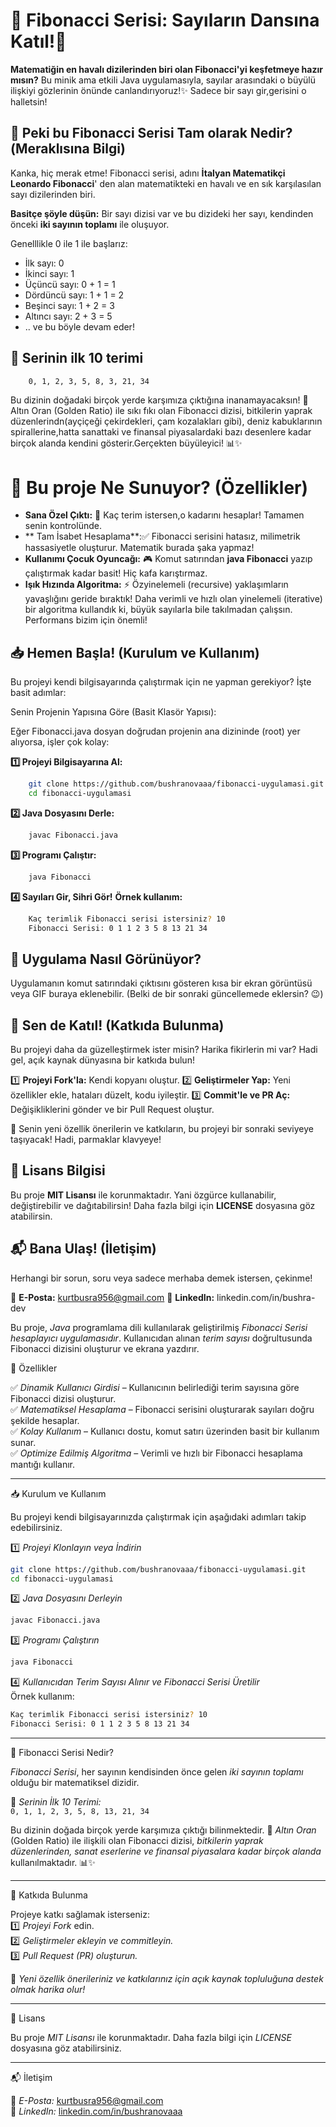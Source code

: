 # 🌟  Fibonacci Serisi: Sayıların Dansına Katıl!🚀
**Matematiğin en havalı dizilerinden biri olan Fibonacci'yi keşfetmeye hazır mısın?** Bu minik ama etkili Java uygulamasıyla, sayılar arasındaki o büyülü ilişkiyi gözlerinin önünde canlandırıyoruz!✨ Sadece bir sayı gir,gerisini o halletsin!

## 🧠 Peki bu Fibonacci Serisi Tam olarak Nedir?(Meraklısına Bilgi)
Kanka, hiç merak etme! Fibonacci serisi, adını **İtalyan Matematikçi Leonardo Fibonacci**' den alan matematikteki en havalı ve en sık karşılasılan sayı dizilerinden biri.

**Basitçe şöyle düşün:** Bir sayı dizisi var ve bu dizideki her sayı, kendinden önceki **iki sayının toplamı** ile oluşuyor.

Genelllikle 0 ile 1 ile başlarız:
- İlk sayı: 0
- İkinci sayı: 1
- Üçüncü sayı: 0 + 1 = 1
- Dördüncü sayı: 1 + 1 = 2
- Beşinci sayı: 1 + 2 = 3
- Altıncı sayı: 2 + 3 = 5
- .. ve bu böyle devam eder!

## 📌 Serinin ilk 10 terimi
```bash
    0, 1, 2, 3, 5, 8, 3, 21, 34
```

Bu dizinin doğadaki birçok yerde karşımıza çıktığına inanamayacaksın! 🌿 Altın Oran (Golden Ratio) ile sıkı fıkı olan Fibonacci dizisi, bitkilerin yaprak düzenlerindn(ayçiçeği çekirdekleri, çam kozalakları gibi), deniz kabuklarının spirallerine,hatta sanattaki ve finansal piyasalardaki bazı desenlere kadar birçok alanda kendini gösterir.Gerçekten büyüleyici! 📊✨

# 📌 Bu proje Ne Sunuyor? (Özellikler)
- **Sana Özel Çıktı:**  🔢  Kaç terim istersen,o kadarını hesaplar! Tamamen senin kontrolünde.
- ** Tam İsabet Hesaplama**:✅ Fibonacci serisini hatasız, milimetrik hassasiyetle oluşturur. Matematik burada şaka yapmaz!
- **Kullanımı Çocuk Oyuncağı:** 🎮 Komut satırından **java Fibonacci** yazıp çalıştırmak kadar basit! Hiç kafa karıştırmaz.
- **Işık Hızında Algoritma:** ⚡️ Özyinelemeli (recursive) yaklaşımların yavaşlığını geride bıraktık! Daha verimli ve hızlı olan yinelemeli (iterative) bir algoritma kullandık ki, büyük sayılarla bile takılmadan çalışsın. Performans bizim için önemli!

## 📥 Hemen Başla! (Kurulum ve Kullanım)
Bu projeyi kendi bilgisayarında çalıştırmak için ne yapman gerekiyor? İşte basit adımlar:

Senin Projenin Yapısına Göre (Basit Klasör Yapısı):

Eğer Fibonacci.java dosyan doğrudan projenin ana dizininde (root) yer alıyorsa, işler çok kolay:

**1️⃣ Projeyi Bilgisayarına Al:**
```bash
    git clone https://github.com/bushranovaaa/fibonacci-uygulamasi.git
    cd fibonacci-uygulamasi
```
**2️⃣ Java Dosyasını Derle:**
```bash
    javac Fibonacci.java
```
**3️⃣ Programı Çalıştır:**
```bash
    java Fibonacci
```
**4️⃣ Sayıları Gir, Sihri Gör!**
**Örnek kullanım:**
```bash
    Kaç terimlik Fibonacci serisi istersiniz? 10
    Fibonacci Serisi: 0 1 1 2 3 5 8 13 21 34
```
## 📸 Uygulama Nasıl Görünüyor?

Uygulamanın komut satırındaki çıktısını gösteren kısa bir ekran görüntüsü veya GIF buraya eklenebilir. (Belki de bir sonraki güncellemede eklersin? 😉)

## 🔗 Sen de Katıl! (Katkıda Bulunma)

Bu projeyi daha da güzelleştirmek ister misin? Harika fikirlerin mi var? Hadi gel, açık kaynak dünyasına bir katkıda bulun!

1️⃣ **Projeyi Fork'la:** Kendi kopyanı oluştur.
2️⃣ **Geliştirmeler Yap:** Yeni özellikler ekle, hataları düzelt, kodu iyileştir.
3️⃣ **Commit'le ve PR Aç:** Değişikliklerini gönder ve bir Pull Request oluştur.

🚀 Senin yeni özellik önerilerin ve katkıların, bu projeyi bir sonraki seviyeye taşıyacak! Hadi, parmaklar klavyeye!

## 📜 Lisans Bilgisi

Bu proje **MIT Lisansı** ile korunmaktadır. Yani özgürce kullanabilir, değiştirebilir ve dağıtabilirsin! Daha fazla bilgi için **LICENSE** dosyasına göz atabilirsin.

## 📬 Bana Ulaş! (İletişim)

Herhangi bir sorun, soru veya sadece merhaba demek istersen, çekinme!

📩 **E-Posta:** kurtbusra956@gmail.com
🔗 **LinkedIn:** linkedin.com/in/bushra-dev


















Bu proje, *Java* programlama dili kullanılarak geliştirilmiş *Fibonacci Serisi hesaplayıcı uygulamasıdır*. Kullanıcıdan alınan *terim sayısı* doğrultusunda Fibonacci dizisini oluşturur ve ekrana yazdırır.  

📌 Özellikler  

✅ *Dinamik Kullanıcı Girdisi* – Kullanıcının belirlediği terim sayısına göre Fibonacci dizisi oluşturur.  
✅ *Matematiksel Hesaplama* – Fibonacci serisini oluşturarak sayıları doğru şekilde hesaplar.  
✅ *Kolay Kullanım* – Kullanıcı dostu, komut satırı üzerinden basit bir kullanım sunar.  
✅ *Optimize Edilmiş Algoritma* – Verimli ve hızlı bir Fibonacci hesaplama mantığı kullanır.  

---

📥 Kurulum ve Kullanım  

Bu projeyi kendi bilgisayarınızda çalıştırmak için aşağıdaki adımları takip edebilirsiniz.  

1️⃣ *Projeyi Klonlayın veya İndirin*  
```bash
git clone https://github.com/bushranovaaa/fibonacci-uygulamasi.git
cd fibonacci-uygulamasi
```  

2️⃣ *Java Dosyasını Derleyin*  
```bash
javac Fibonacci.java
```  

3️⃣ *Programı Çalıştırın*  
```bash
java Fibonacci
```
4️⃣ *Kullanıcıdan Terim Sayısı Alınır ve Fibonacci Serisi Üretilir*  
Örnek kullanım:  
```bash
Kaç terimlik Fibonacci serisi istersiniz? 10
Fibonacci Serisi: 0 1 1 2 3 5 8 13 21 34
```  

---

🧠 Fibonacci Serisi Nedir?  

*Fibonacci Serisi*, her sayının kendisinden önce gelen *iki sayının toplamı* olduğu bir matematiksel dizidir.  

📌 *Serinin İlk 10 Terimi:*  
`0, 1, 1, 2, 3, 5, 8, 13, 21, 34`  

Bu dizinin doğada birçok yerde karşımıza çıktığı bilinmektedir. 🌿 *Altın Oran* (Golden Ratio) ile ilişkili olan Fibonacci dizisi, *bitkilerin yaprak düzenlerinden, sanat eserlerine ve finansal piyasalara kadar birçok alanda* kullanılmaktadır. 📊✨  

---

🔗 Katkıda Bulunma  

Projeye katkı sağlamak isterseniz:  
1️⃣ *Projeyi Fork* edin.  
2️⃣ *Geliştirmeler ekleyin ve commitleyin.*  
3️⃣ *Pull Request (PR) oluşturun.*  

🚀 *Yeni özellik önerileriniz ve katkılarınız için açık kaynak topluluğuna destek olmak harika olur!*  

---

📜 Lisans  

Bu proje *MIT Lisansı* ile korunmaktadır. Daha fazla bilgi için *LICENSE* dosyasına göz atabilirsiniz.  

---

📬 İletişim  

📩 *E-Posta:* [kurtbusra956@gmail.com](mailto:kurtbusra956@gmail.com)  
🔗 *LinkedIn:* [linkedin.com/in/bushranovaaa](https://www.linkedin.com/in/bushranovaaa)
